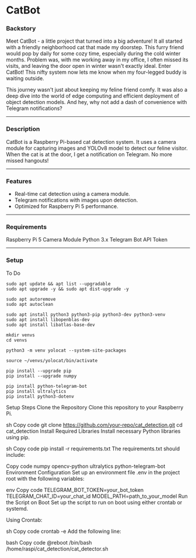 # CatBot


### Backstory
Meet CatBot - a little project that turned into a big adventure! It all started with a friendly neighborhood cat that made my doorstep. This furry friend would pop by daily for some cozy time, especially during the cold winter months. Problem was, with me working away in my office, I often missed its visits, and leaving the door open in winter wasn't exactly ideal. Enter CatBot! This nifty system now lets me know when my four-legged buddy is waiting outside.

This journey wasn't just about keeping my feline friend comfy. It was also a deep dive into the world of edge computing and efficient deployment of object detection models. And hey, why not add a dash of convenience with Telegram notifications?

---

### Description
CatBot is a Raspberry Pi-based cat detection system. It uses a camera module for capturing images and YOLOv8 model to detect our feline visitor. When the cat is at the door, I get a notification on Telegram. No more missed hangouts!

---

### Features
- Real-time cat detection using a camera module.
- Telegram notifications with images upon detection.
- Optimized for Raspberry Pi 5 performance.

---

### Requirements
Raspberry Pi 5
Camera Module
Python 3.x
Telegram Bot API Token

---

### Setup

To Do

```
sudo apt update && apt list --upgradable
sudo apt upgrade -y && sudo apt dist-upgrade -y

sudo apt autoremove
sudo apt autoclean

sudo apt install python3 python3-pip python3-dev python3-venv
sudo apt install libopenblas-dev
sudo apt install libatlas-base-dev

mkdir venvs
cd venvs

python3 -m venv yolocat --system-site-packages

source ~/venvs/yolocat/bin/activate

pip install --upgrade pip
pip install --upgrade numpy

pip install python-telegram-bot
pip install ultralytics
pip install python3-dotenv
```

Setup Steps
Clone the Repository
Clone this repository to your Raspberry Pi.

sh
Copy code
git clone https://github.com/your-repo/cat_detection.git
cd cat_detection
Install Required Libraries
Install necessary Python libraries using pip.

sh
Copy code
pip install -r requirements.txt
The requirements.txt should include:

Copy code
numpy
opencv-python
ultralytics
python-telegram-bot
Environment Configuration
Set up an environment file .env in the project root with the following variables:

env
Copy code
TELEGRAM_BOT_TOKEN=your_bot_token
TELEGRAM_CHAT_ID=your_chat_id
MODEL_PATH=path_to_your_model
Run the Script on Boot
Set up the script to run on boot using either crontab or systemd.

Using Crontab:

sh
Copy code
crontab -e
Add the following line:

bash
Copy code
@reboot /bin/bash /home/raspi/cat_detection/cat_detector.sh
